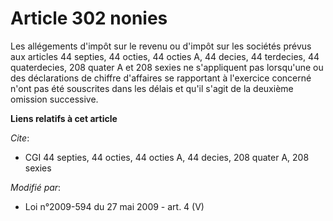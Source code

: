# Article 302 nonies

Les allégements d'impôt sur le revenu ou d'impôt sur les sociétés prévus aux articles 44 septies, 44 octies, 44 octies A,  44
decies, 44 terdecies, 44 quaterdecies, 208 quater A et 208 sexies ne s'appliquent pas lorsqu'une ou des déclarations de
chiffre d'affaires se rapportant à l'exercice concerné n'ont pas été souscrites dans les délais et qu'il s'agit de la
deuxième omission successive.

**Liens relatifs à cet article**

_Cite_:

  - CGI 44 septies, 44 octies, 44 octies A, 44 decies, 208 quater A, 208 sexies

_Modifié par_:

  - Loi n°2009-594 du 27 mai 2009 - art. 4 (V)
